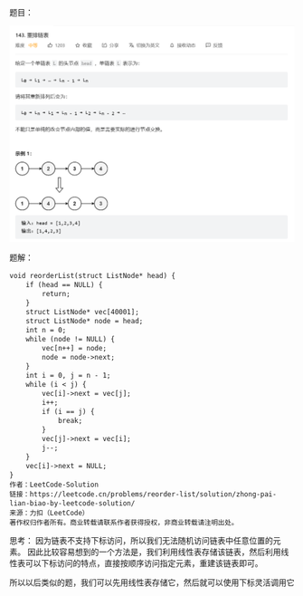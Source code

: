 题目：

![](attachments/链表：重排链表（用线性表存储）_image_0.png)

题解：
```
void reorderList(struct ListNode* head) {
    if (head == NULL) {
        return;
    }
    struct ListNode* vec[40001];
    struct ListNode* node = head;
    int n = 0;
    while (node != NULL) {
        vec[n++] = node;
        node = node->next;
    }
    int i = 0, j = n - 1;
    while (i < j) {
        vec[i]->next = vec[j];
        i++;
        if (i == j) {
            break;
        }
        vec[j]->next = vec[i];
        j--;
    }
    vec[i]->next = NULL;
}
作者：LeetCode-Solution
链接：https://leetcode.cn/problems/reorder-list/solution/zhong-pai-lian-biao-by-leetcode-solution/
来源：力扣（LeetCode）
著作权归作者所有。商业转载请联系作者获得授权，非商业转载请注明出处。
```

思考：
因为链表不支持下标访问，所以我们无法随机访问链表中任意位置的元素。
因此比较容易想到的一个方法是，我们利用线性表存储该链表，然后利用线性表可以下标访问的特点，直接按顺序访问指定元素，重建该链表即可。

所以以后类似的题，我们可以先用线性表存储它，然后就可以使用下标灵活调用它